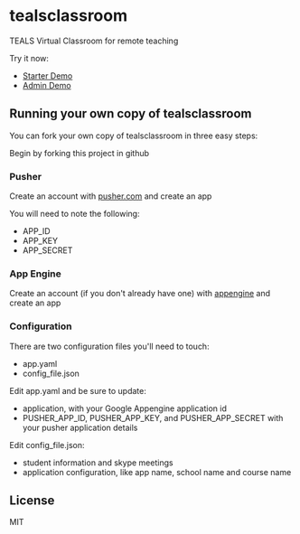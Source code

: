 # tealsclassroom
TEALS Virtual Classroom for remote teaching

Try it now:
* [Starter Demo](http://tealsclassroom.appspot.com/starter)
* [Admin Demo](http://tealsclassroom.appspot.com/admin)

## Running your own copy of tealsclassroom

You can fork your own copy of tealsclassroom in three easy steps:

Begin by forking this project in github

### Pusher

Create an account with [pusher.com](https://pusher.com/)
and create an app

You will need to note the following: 
* APP_ID
* APP_KEY
* APP_SECRET

### App Engine

Create an account (if you don't already have one) with [appengine](https://appengine.google.com)
and create an app

### Configuration

There are two configuration files you'll need to touch: 
* app.yaml
* config_file.json

Edit app.yaml and be sure to update: 
* application, with your Google Appengine application id
* PUSHER_APP_ID, PUSHER_APP_KEY, and PUSHER_APP_SECRET with your pusher application details

Edit config_file.json: 
* student information and skype meetings
* application configuration, like app name, school name and course name

## License

MIT

